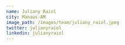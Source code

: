 ```yaml
---
name: Juliany Raiol
city: Manaus-AM
image_path: /images/team/juliany_raiol.jpeg
twitter: julianyraiol
linkedin: julianyraiol
---
```

